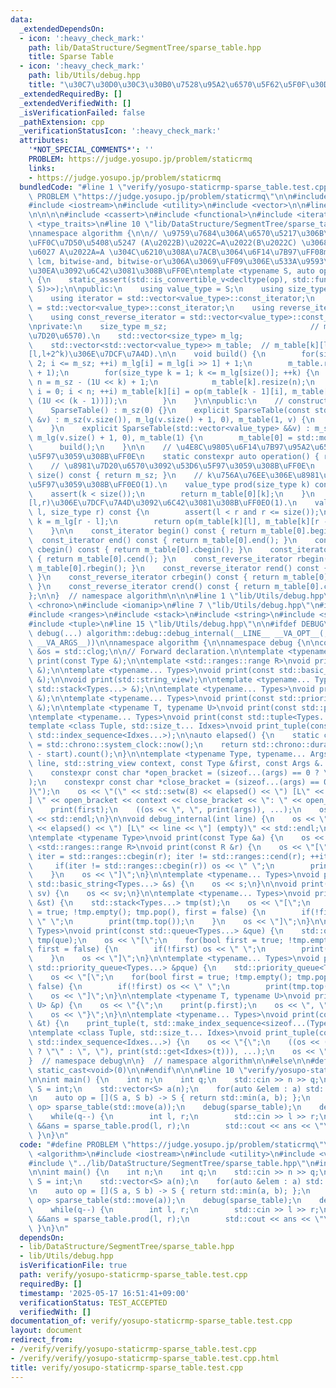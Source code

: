 ```yaml
---
data:
  _extendedDependsOn:
  - icon: ':heavy_check_mark:'
    path: lib/DataStructure/SegmentTree/sparse_table.hpp
    title: Sparse Table
  - icon: ':heavy_check_mark:'
    path: lib/Utils/debug.hpp
    title: "\u30C7\u30D0\u30C3\u30B0\u7528\u95A2\u6570\u5F62\u5F0F\u30DE\u30AF\u30ED"
  _extendedRequiredBy: []
  _extendedVerifiedWith: []
  _isVerificationFailed: false
  _pathExtension: cpp
  _verificationStatusIcon: ':heavy_check_mark:'
  attributes:
    '*NOT_SPECIAL_COMMENTS*': ''
    PROBLEM: https://judge.yosupo.jp/problem/staticrmq
    links:
    - https://judge.yosupo.jp/problem/staticrmq
  bundledCode: "#line 1 \"verify/yosupo-staticrmp-sparse_table.test.cpp\"\n#define\
    \ PROBLEM \"https://judge.yosupo.jp/problem/staticrmq\"\n\n#include <algorithm>\n\
    #include <iostream>\n#include <utility>\n#include <vector>\n\n#line 1 \"lib/DataStructure/SegmentTree/sparse_table.hpp\"\
    \n\n\n\n#include <cassert>\n#include <functional>\n#include <iterator>\n#include\
    \ <type_traits>\n#line 10 \"lib/DataStructure/SegmentTree/sparse_table.hpp\"\n\
    \nnamespace algorithm {\n\n// \u9759\u7684\u306A\u6570\u5217\u306B\u5BFE\u3057\
    \uFF0C\u7D50\u5408\u5247 (A\u2022B)\u2022C=A\u2022(B\u2022C) \u3068\u51AA\u7B49\
    \u6027 A\u2022A=A \u304C\u6210\u308A\u7ACB\u3064\u6F14\u7B97\uFF08min, max, gcd,\
    \ lcm, bitwise-and, bitwise-or\u306A\u3069\uFF09\u306E\u533A\u9593\u30AF\u30A8\
    \u30EA\u3092\u6C42\u3081\u308B\uFF0E\ntemplate <typename S, auto op>\nclass SparseTable\
    \ {\n    static_assert(std::is_convertible_v<decltype(op), std::function<S(S,\
    \ S)>>);\n\npublic:\n    using value_type = S;\n    using size_type = std::size_t;\n\
    \    using iterator = std::vector<value_type>::const_iterator;\n    using const_iterator\
    \ = std::vector<value_type>::const_iterator;\n    using reverse_iterator = std::vector<value_type>::const_reverse_iterator;\n\
    \    using const_reverse_iterator = std::vector<value_type>::const_reverse_iterator;\n\
    \nprivate:\n    size_type m_sz;                                // m_sz:=(\u8981\
    \u7D20\u6570).\n    std::vector<size_type> m_lg;                   // m_lg[x]:=floor(log2(x)).\n\
    \    std::vector<std::vector<value_type>> m_table;  // m_table[k][l]:=(\u533A\u9593\
    [l,l+2^k)\u306E\u7DCF\u7A4D).\n\n    void build() {\n        for(size_type i =\
    \ 2; i <= m_sz; ++i) m_lg[i] = m_lg[i >> 1] + 1;\n        m_table.resize(m_lg[m_sz]\
    \ + 1);\n        for(size_type k = 1; k <= m_lg[size()]; ++k) {\n            size_type\
    \ n = m_sz - (1U << k) + 1;\n            m_table[k].resize(n);\n            for(size_type\
    \ i = 0; i < n; ++i) m_table[k][i] = op(m_table[k - 1][i], m_table[k - 1][i +\
    \ (1U << (k - 1))]);\n        }\n    }\n\npublic:\n    // constructor. O(N*logN).\n\
    \    SparseTable() : m_sz(0) {}\n    explicit SparseTable(const std::vector<value_type>\
    \ &v) : m_sz(v.size()), m_lg(v.size() + 1, 0), m_table(1, v) {\n        build();\n\
    \    }\n    explicit SparseTable(std::vector<value_type> &&v) : m_sz(v.size()),\
    \ m_lg(v.size() + 1, 0), m_table(1) {\n        m_table[0] = std::move(v);\n  \
    \      build();\n    }\n\n    // \u4E8C\u9805\u6F14\u7B97\u95A2\u6570\u3092\u53D6\
    \u5F97\u3059\u308B\uFF0E\n    static constexpr auto operation() { return op; }\n\
    \    // \u8981\u7D20\u6570\u3092\u53D6\u5F97\u3059\u308B\uFF0E\n    size_type\
    \ size() const { return m_sz; }\n    // k\u756A\u76EE\u306E\u8981\u7D20\u3092\u53D6\
    \u5F97\u3059\u308B\uFF0EO(1).\n    value_type prod(size_type k) const {\n    \
    \    assert(k < size());\n        return m_table[0][k];\n    }\n    // \u533A\u9593\
    [l,r)\u306E\u7DCF\u7A4D\u3092\u6C42\u3081\u308B\uFF0EO(1).\n    value_type prod(size_type\
    \ l, size_type r) const {\n        assert(l < r and r <= size());\n        size_type\
    \ k = m_lg[r - l];\n        return op(m_table[k][l], m_table[k][r - (1U << k)]);\n\
    \    }\n\n    const_iterator begin() const { return m_table[0].begin(); }\n  \
    \  const_iterator end() const { return m_table[0].end(); }\n    const_iterator\
    \ cbegin() const { return m_table[0].cbegin(); }\n    const_iterator cend() const\
    \ { return m_table[0].cend(); }\n    const_reverse_iterator rbegin() const { return\
    \ m_table[0].rbegin(); }\n    const_reverse_iterator rend() const { return m_table[0].rend();\
    \ }\n    const_reverse_iterator crbegin() const { return m_table[0].crbegin();\
    \ }\n    const_reverse_iterator crend() const { return m_table[0].crend(); }\n\
    };\n\n}  // namespace algorithm\n\n\n#line 1 \"lib/Utils/debug.hpp\"\n\n\n\n#include\
    \ <chrono>\n#include <iomanip>\n#line 7 \"lib/Utils/debug.hpp\"\n#include <queue>\n\
    #include <ranges>\n#include <stack>\n#include <string>\n#include <string_view>\n\
    #include <tuple>\n#line 15 \"lib/Utils/debug.hpp\"\n\n#ifdef DEBUG\n\n#define\
    \ debug(...) algorithm::debug::debug_internal(__LINE__ __VA_OPT__(, #__VA_ARGS__,\
    \ __VA_ARGS__))\n\nnamespace algorithm {\n\nnamespace debug {\n\nconstexpr std::ostream\
    \ &os = std::clog;\n\n// Forward declaration.\n\ntemplate <typename Type>\nvoid\
    \ print(const Type &);\n\ntemplate <std::ranges::range R>\nvoid print(const R\
    \ &);\n\ntemplate <typename... Types>\nvoid print(const std::basic_string<Types...>\
    \ &);\n\nvoid print(std::string_view);\n\ntemplate <typename... Types>\nvoid print(const\
    \ std::stack<Types...> &);\n\ntemplate <typename... Types>\nvoid print(const std::queue<Types...>\
    \ &);\n\ntemplate <typename... Types>\nvoid print(const std::priority_queue<Types...>\
    \ &);\n\ntemplate <typename T, typename U>\nvoid print(const std::pair<T, U> &);\n\
    \ntemplate <typename... Types>\nvoid print(const std::tuple<Types...> &);\n\n\
    template <class Tuple, std::size_t... Idxes>\nvoid print_tuple(const Tuple &,\
    \ std::index_sequence<Idxes...>);\n\nauto elapsed() {\n    static const auto start\
    \ = std::chrono::system_clock::now();\n    return std::chrono::duration_cast<std::chrono::microseconds>(std::chrono::system_clock::now()\
    \ - start).count();\n}\n\ntemplate <typename Type, typename... Args>\nvoid debug_internal(int\
    \ line, std::string_view context, const Type &first, const Args &...args) {\n\
    \    constexpr const char *open_bracket = (sizeof...(args) == 0 ? \"\" : \"(\"\
    );\n    constexpr const char *close_bracket = (sizeof...(args) == 0 ? \"\" : \"\
    )\");\n    os << \"(\" << std::setw(8) << elapsed() << \") [L\" << line << \"\
    ] \" << open_bracket << context << close_bracket << \": \" << open_bracket;\n\
    \    print(first);\n    ((os << \", \", print(args)), ...);\n    os << close_bracket\
    \ << std::endl;\n}\n\nvoid debug_internal(int line) {\n    os << \"(\" << std::setw(8)\
    \ << elapsed() << \") [L\" << line << \"] (empty)\" << std::endl;\n}\n\n// Implementation.\n\
    \ntemplate <typename Type>\nvoid print(const Type &a) {\n    os << a;\n}\n\ntemplate\
    \ <std::ranges::range R>\nvoid print(const R &r) {\n    os << \"[\";\n    for(auto\
    \ iter = std::ranges::cbegin(r); iter != std::ranges::cend(r); ++iter) {\n   \
    \     if(iter != std::ranges::cbegin(r)) os << \" \";\n        print(*iter);\n\
    \    }\n    os << \"]\";\n}\n\ntemplate <typename... Types>\nvoid print(const\
    \ std::basic_string<Types...> &s) {\n    os << s;\n}\n\nvoid print(std::string_view\
    \ sv) {\n    os << sv;\n}\n\ntemplate <typename... Types>\nvoid print(const std::stack<Types...>\
    \ &st) {\n    std::stack<Types...> tmp(st);\n    os << \"[\";\n    for(bool first\
    \ = true; !tmp.empty(); tmp.pop(), first = false) {\n        if(!first) os <<\
    \ \" \";\n        print(tmp.top());\n    }\n    os << \"]\";\n}\n\ntemplate <typename...\
    \ Types>\nvoid print(const std::queue<Types...> &que) {\n    std::queue<Types...>\
    \ tmp(que);\n    os << \"[\";\n    for(bool first = true; !tmp.empty(); tmp.pop(),\
    \ first = false) {\n        if(!first) os << \" \";\n        print(tmp.front());\n\
    \    }\n    os << \"]\";\n}\n\ntemplate <typename... Types>\nvoid print(const\
    \ std::priority_queue<Types...> &pque) {\n    std::priority_queue<Types...> tmp(pque);\n\
    \    os << \"[\";\n    for(bool first = true; !tmp.empty(); tmp.pop(), first =\
    \ false) {\n        if(!first) os << \" \";\n        print(tmp.top());\n    }\n\
    \    os << \"]\";\n}\n\ntemplate <typename T, typename U>\nvoid print(const std::pair<T,\
    \ U> &p) {\n    os << \"{\";\n    print(p.first);\n    os << \", \";\n    print(p.second);\n\
    \    os << \"}\";\n}\n\ntemplate <typename... Types>\nvoid print(const std::tuple<Types...>\
    \ &t) {\n    print_tuple(t, std::make_index_sequence<sizeof...(Types)>());\n}\n\
    \ntemplate <class Tuple, std::size_t... Idxes>\nvoid print_tuple(const Tuple &t,\
    \ std::index_sequence<Idxes...>) {\n    os << \"{\";\n    ((os << (Idxes == 0\
    \ ? \"\" : \", \"), print(std::get<Idxes>(t))), ...);\n    os << \"}\";\n}\n\n\
    }  // namespace debug\n\n}  // namespace algorithm\n\n#else\n\n#define debug(...)\
    \ static_cast<void>(0)\n\n#endif\n\n\n#line 10 \"verify/yosupo-staticrmp-sparse_table.test.cpp\"\
    \n\nint main() {\n    int n;\n    int q;\n    std::cin >> n >> q;\n\n    using\
    \ S = int;\n    std::vector<S> a(n);\n    for(auto &elem : a) std::cin >> elem;\n\
    \n    auto op = [](S a, S b) -> S { return std::min(a, b); };\n    algorithm::SparseTable<S,\
    \ op> sparse_table(std::move(a));\n    debug(sparse_table);\n    debug(a);\n\n\
    \    while(q--) {\n        int l, r;\n        std::cin >> l >> r;\n\n        auto\
    \ &&ans = sparse_table.prod(l, r);\n        std::cout << ans << \"\\n\";\n   \
    \ }\n}\n"
  code: "#define PROBLEM \"https://judge.yosupo.jp/problem/staticrmq\"\n\n#include\
    \ <algorithm>\n#include <iostream>\n#include <utility>\n#include <vector>\n\n\
    #include \"../lib/DataStructure/SegmentTree/sparse_table.hpp\"\n#include \"../lib/Utils/debug.hpp\"\
    \n\nint main() {\n    int n;\n    int q;\n    std::cin >> n >> q;\n\n    using\
    \ S = int;\n    std::vector<S> a(n);\n    for(auto &elem : a) std::cin >> elem;\n\
    \n    auto op = [](S a, S b) -> S { return std::min(a, b); };\n    algorithm::SparseTable<S,\
    \ op> sparse_table(std::move(a));\n    debug(sparse_table);\n    debug(a);\n\n\
    \    while(q--) {\n        int l, r;\n        std::cin >> l >> r;\n\n        auto\
    \ &&ans = sparse_table.prod(l, r);\n        std::cout << ans << \"\\n\";\n   \
    \ }\n}\n"
  dependsOn:
  - lib/DataStructure/SegmentTree/sparse_table.hpp
  - lib/Utils/debug.hpp
  isVerificationFile: true
  path: verify/yosupo-staticrmp-sparse_table.test.cpp
  requiredBy: []
  timestamp: '2025-05-17 16:51:41+09:00'
  verificationStatus: TEST_ACCEPTED
  verifiedWith: []
documentation_of: verify/yosupo-staticrmp-sparse_table.test.cpp
layout: document
redirect_from:
- /verify/verify/yosupo-staticrmp-sparse_table.test.cpp
- /verify/verify/yosupo-staticrmp-sparse_table.test.cpp.html
title: verify/yosupo-staticrmp-sparse_table.test.cpp
---
```

